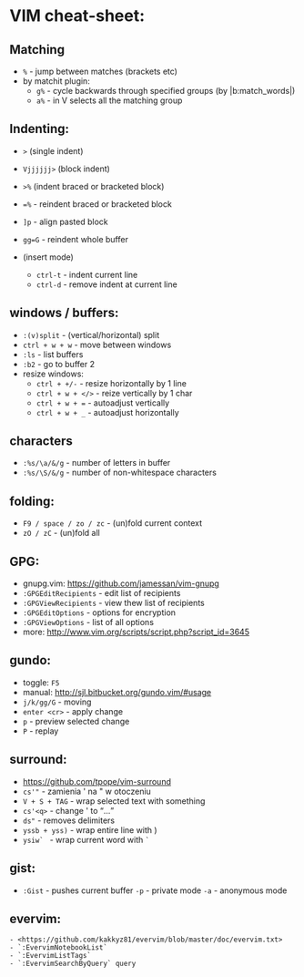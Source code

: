 # VIM cheat-sheet: #

## Matching
- `%` - jump between matches (brackets etc)
- by matchit plugin:
    - `g%` - cycle backwards through specified groups (by |b:match_words|)
    - `a%` - in V selects all the matching group

## Indenting: ##
- `>` (single indent)
- `Vjjjjjj>` (block indent)
- `>%` (indent braced or bracketed block)
- `=%` - reindent braced or bracketed block
- `]p` - align pasted block
- `gg=G` - reindent whole buffer

- (insert mode)
    - `ctrl-t` - indent current line
    - `ctrl-d` - remove indent at current line

## windows / buffers: ##
- `:(v)split` - (vertical/horizontal) split
- `ctrl + w + w` - move between windows
- `:ls` - list buffers
- `:b2` - go to buffer 2
- resize windows:
    - `ctrl + +/-` - resize horizontally by 1 line
    - `ctrl + w + </>` - reize vertically by 1 char
    - `ctrl + w + =` - autoadjust vertically
    - `ctrl + w + _` - autoadjust horizontally

## characters ##
- `:%s/\a/&/g` - number of letters in buffer
- `:%s/\S/&/g` - number of non-whitespace characters

## folding: ##
- `F9 / space / zo / zc` - (un)fold current context
- `zO / zC` - (un)fold all

## GPG: ##
- gnupg.vim: <https://github.com/jamessan/vim-gnupg>
- `:GPGEditRecipients` - edit list of recipients
- `:GPGViewRecipients` - view thew list of recipients
- `:GPGEditOptions` - options for encryption
- `:GPGViewOptions` - list of all options
- more: <http://www.vim.org/scripts/script.php?script_id=3645>

## gundo: ##
- toggle: `F5`
- manual: <http://sjl.bitbucket.org/gundo.vim/#usage>
- `j/k/gg/G` - moving
- `enter <cr>` - apply change
- `p` - preview selected change
- `P` - replay

## surround: ##
- <https://github.com/tpope/vim-surround>
- `cs'"` - zamienia ' na " w otoczeniu
- `V + S + TAG` - wrap selected text with something
- `cs'<q>` - change ' to <q>...</q>
- `ds"` - removes delimiters
- `yssb + yss)` - wrap entire line with )
- ``ysiw` `` - wrap current word with `` ` ``

## gist: ##
- `:Gist` - pushes current buffer
    `-p` - private mode
    `-a` - anonymous mode
## evervim: ##
    - <https://github.com/kakkyz81/evervim/blob/master/doc/evervim.txt>
    - `:EvervimNotebookList`
    - `:EvervimListTags`
    - `:EvervimSearchByQuery` query
